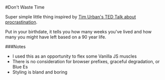 #Don't Waste Time

Super simple little thing inspired by [Tim Urban's TED Talk about procrastination](http://waitbutwhy.com/2016/03/my-ted-talk.html).

Put in your birthdate, it tells you how many weeks you've lived and how many you
might have left based on a 90 year life.

###Notes

- I used this as an opportunity to flex some Vanilla JS muscles
- There is no consideration for browser prefixes, graceful degradation, or Blue Es
- Styling is bland and boring
